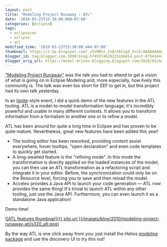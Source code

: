 ```yaml
---
layout: post
title: "Modeling Project Runaway : ATL"
date: '2010-03-23T15:30:00.000-07:00'
categories: [eclipse]
tags:
  - eclipsecon
  - eclipse
  - atl
modified_time: '2010-03-23T15:30:00.444-07:00'
thumbnail: https://1.bp.blogspot.com/_u5tMWln_Ie8/S6Izgd_XcvI/AAAAAAAAARQ/pMIqMbOgAnk/s72-c/atl.png
blogger_id: tag:blogger.com,1999:blog-5749374620125186414.post-8754344415437460672
blogger_orig_url: https://model-driven-blogging.blogspot.com/2010/03/modeling-project-runaway-atl.html
---
```


["Modeling Project Runaway"](https://www.eclipsecon.org/2010/sessions/sessions?id=1278) was the talk you had to attend to get a vision of what is going on in Eclipse Modeling and, more especially, how lively this community is. The talk was even too short for EEF to get in, but this project had its own talk yesterday.

In an [Ignite](https://en.wikipedia.org/wiki/Ignite_%28event%29)-style event, I did a quick demo of the new features in the ATL tooling. ATL is a model-to-model transformation language; it's incredibly powerful and usable in many different contexts. It allows you to transform information from a formalism to another one or to refine a model.

ATL has been around for quite a long time in Eclipse and has proven to be quite mature. Nevertheless, great new features have been added this year!

- The tooling editor has been reworked, providing content assist everywhere, hover tooltips, "open declaration" and even code templates to quickly get started.
- A long-awaited feature is the "refining mode". In this mode the transformation is directly applied on the loaded instances of the model; you can then use an ATL transformation as a refactoring script and integrate it in your editor. Before, the synchronization could only be on the Resource level, forcing you to save and then reload the model.
- Acceleo provides a Java API to launch your code generation — ATL now provides the same thing! It's trivial to launch ATL within any other tooling, just use the Java API. Furthermore, you can even launch it as a standalone Java application!

Demo time!

[![ATL features thumbnail]({{ site.url }}/images/blog/2010/modeling-project-runaway-atl/s320_atl.png)](https://literate.modeling.free.fr/modeling/atl/ATL_features.htm)

By the way ATL is one click away from you: just install the Helios [modeling package](https://www.eclipse.dev/downloads/packages/) and use the discovery UI to try this out!

